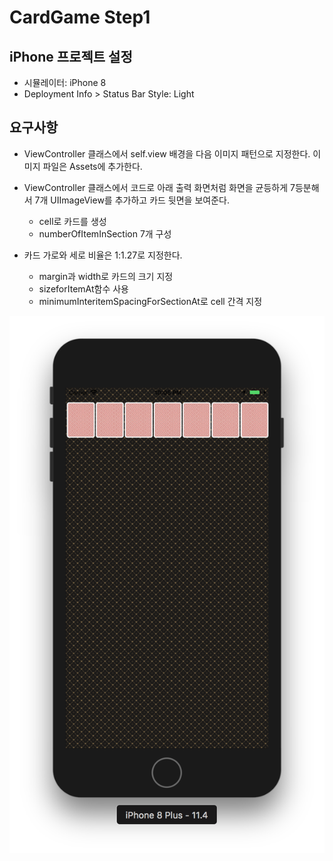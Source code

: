 # CardGame Step1

## iPhone 프로젝트 설정
- 시뮬레이터: iPhone 8
- Deployment Info > Status Bar Style: Light

## 요구사항
- ViewController 클래스에서 self.view 배경을 다음 이미지 패턴으로 지정한다. 이미지 파일은 Assets에 추가한다.
- ViewController 클래스에서 코드로 아래 출력 화면처럼 화면을 균등하게 7등분해서 7개 UIImageView를 추가하고 카드 뒷면을 보여준다.

	* cell로 카드를 생성
	* numberOfItemInSection 7개 구성

- 카드 가로와 세로 비율은 1:1.27로 지정한다.

	* margin과 width로 카드의 크기 지정
	* sizeforItemAt함수 사용
	* minimumInteritemSpacingForSectionAt로 cell 간격 지정

![](CardGameImg/CardGame-step1.png)
